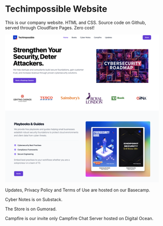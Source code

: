 # Techimpossible Website

This is our company website. HTML and CSS. Source code on Github, served through Cloudflare Pages. Zero cost!

![](/og-image.png)

Updates, Privacy Policy and Terms of Use are hosted on our Basecamp.

Cyber Notes is on Substack.

The Store is on Gumorad.

Campfire is our invite only Campfire Chat Server hosted on Digital Ocean.

